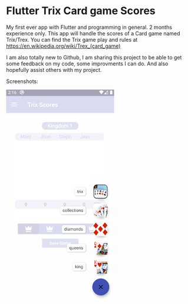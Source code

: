 # Flutter Trix Card game Scores

My first ever app with Flutter and programming in general. 2 months experience only.
This app will handle the scores of a Card game named Trix/Trex.
You can find the Trix game play and rules at https://en.wikipedia.org/wiki/Trex_(card_game)

I am also totally new to Github, I am sharing this project to be able to get some feedback on my code, some improvments I can do. And also hopefully assist others with my project.

Screenshots:

![](/screenshot1.png)

